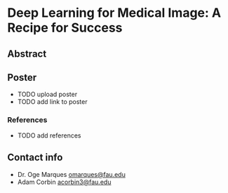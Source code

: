 # Deep Learning for Medical Image: A Recipe for Success

## Abstract

## Poster
- TODO upload poster
- TODO add link to poster

### References
- TODO add references 

## Contact info

- Dr. Oge Marques [omarques@fau.edu](mailto:omarques@fau.edu)
- Adam Corbin [acorbin3@fau.edu](mailto:acorbin3@fau.edu)
